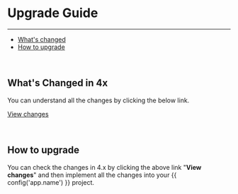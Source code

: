 # Upgrade Guide

---

<a name="section-1"></a>
- [What's changed](#whats-changed-in-4x "What's Changed in 4x")
- [How to upgrade](#how-to-upgrade "How to upgrade")


<a name="whats-changed-in-4x"></a>
<br>
## What's Changed in 4x

You can understand all the changes by clicking the below link.

<a name="View 4.x changes" href="https://github.com/nylo-core/nylo/compare/3.x...4.x#diff" target="_BLANK">View changes</a>

<a name="how-to-upgrade"></a>
<br>
## How to upgrade

You can check the changes in 4.x by clicking the above link "**View changes**" and then implement all the changes into your {{ config('app.name') }} project.